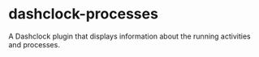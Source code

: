 dashclock-processes
==================

A Dashclock plugin that displays information about the running activities and processes.